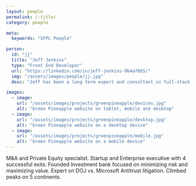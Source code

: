 ```yaml
---
layout: people
permalink: /:title/
category: people

meta:
  keywords: "SFPL People"

person:
  id: "jj"
  title: "Jeff Jenkins"
  type: "Front End Developer"
  url: "https://linkedin.com/in/jeff-jenkins-9b4a7665/"
  img: "/assets/images/people/jj.jpg"
  desc: "Jeff has been a long term expert and consultant in full-stack Javascript. He's written the book on starting out in React, and improved the management and development processes for a number of very large clients including Capital One and Nginx."

images:
  - image:
    url: "/assets/images/projects/greenpineapple/devices.jpg"
    alt: "Green Pineapple website on tablet, mobile and desktop"
  - image:
    url: "/assets/images/projects/greenpineapple/desktop.jpg"
    alt: "Green Pineapple website on a desktop device"
  - image:
    url: "/assets/images/projects/greenpineapple/mobile.jpg"
    alt: "Green Pineapple website on a mobile device"
---
```

<p>M&A and Private Equity specialist. Startup and Enterprise executive with 4 successful exits. Founded Investment bank focused on minimizing risk and maximizing value. Expert on DOJ vs. Microsoft Antitrust litigation. Climbed peaks on 5 continents.</p>